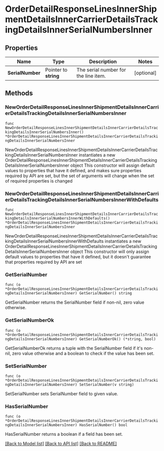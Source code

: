 # OrderDetailResponseLinesInnerShipmentDetailsInnerCarrierDetailsTrackingDetailsInnerSerialNumbersInner

## Properties

Name | Type | Description | Notes
------------ | ------------- | ------------- | -------------
**SerialNumber** | Pointer to **string** | The serial number for the line item. | [optional] 

## Methods

### NewOrderDetailResponseLinesInnerShipmentDetailsInnerCarrierDetailsTrackingDetailsInnerSerialNumbersInner

`func NewOrderDetailResponseLinesInnerShipmentDetailsInnerCarrierDetailsTrackingDetailsInnerSerialNumbersInner() *OrderDetailResponseLinesInnerShipmentDetailsInnerCarrierDetailsTrackingDetailsInnerSerialNumbersInner`

NewOrderDetailResponseLinesInnerShipmentDetailsInnerCarrierDetailsTrackingDetailsInnerSerialNumbersInner instantiates a new OrderDetailResponseLinesInnerShipmentDetailsInnerCarrierDetailsTrackingDetailsInnerSerialNumbersInner object
This constructor will assign default values to properties that have it defined,
and makes sure properties required by API are set, but the set of arguments
will change when the set of required properties is changed

### NewOrderDetailResponseLinesInnerShipmentDetailsInnerCarrierDetailsTrackingDetailsInnerSerialNumbersInnerWithDefaults

`func NewOrderDetailResponseLinesInnerShipmentDetailsInnerCarrierDetailsTrackingDetailsInnerSerialNumbersInnerWithDefaults() *OrderDetailResponseLinesInnerShipmentDetailsInnerCarrierDetailsTrackingDetailsInnerSerialNumbersInner`

NewOrderDetailResponseLinesInnerShipmentDetailsInnerCarrierDetailsTrackingDetailsInnerSerialNumbersInnerWithDefaults instantiates a new OrderDetailResponseLinesInnerShipmentDetailsInnerCarrierDetailsTrackingDetailsInnerSerialNumbersInner object
This constructor will only assign default values to properties that have it defined,
but it doesn't guarantee that properties required by API are set

### GetSerialNumber

`func (o *OrderDetailResponseLinesInnerShipmentDetailsInnerCarrierDetailsTrackingDetailsInnerSerialNumbersInner) GetSerialNumber() string`

GetSerialNumber returns the SerialNumber field if non-nil, zero value otherwise.

### GetSerialNumberOk

`func (o *OrderDetailResponseLinesInnerShipmentDetailsInnerCarrierDetailsTrackingDetailsInnerSerialNumbersInner) GetSerialNumberOk() (*string, bool)`

GetSerialNumberOk returns a tuple with the SerialNumber field if it's non-nil, zero value otherwise
and a boolean to check if the value has been set.

### SetSerialNumber

`func (o *OrderDetailResponseLinesInnerShipmentDetailsInnerCarrierDetailsTrackingDetailsInnerSerialNumbersInner) SetSerialNumber(v string)`

SetSerialNumber sets SerialNumber field to given value.

### HasSerialNumber

`func (o *OrderDetailResponseLinesInnerShipmentDetailsInnerCarrierDetailsTrackingDetailsInnerSerialNumbersInner) HasSerialNumber() bool`

HasSerialNumber returns a boolean if a field has been set.


[[Back to Model list]](../README.md#documentation-for-models) [[Back to API list]](../README.md#documentation-for-api-endpoints) [[Back to README]](../README.md)


